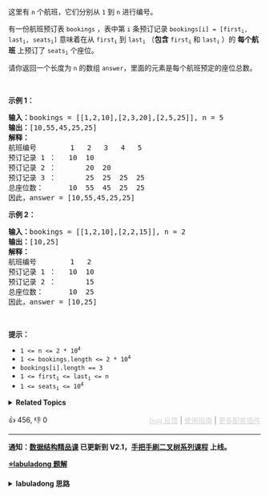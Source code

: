 <p>这里有&nbsp;<code>n</code>&nbsp;个航班，它们分别从 <code>1</code> 到 <code>n</code> 进行编号。</p>

<p>有一份航班预订表&nbsp;<code>bookings</code> ，表中第&nbsp;<code>i</code>&nbsp;条预订记录&nbsp;<code>bookings[i] = [first<sub>i</sub>, last<sub>i</sub>, seats<sub>i</sub>]</code>&nbsp;意味着在从 <code>first<sub>i</sub></code>&nbsp;到 <code>last<sub>i</sub></code> （<strong>包含</strong> <code>first<sub>i</sub></code> 和 <code>last<sub>i</sub></code> ）的 <strong>每个航班</strong> 上预订了 <code>seats<sub>i</sub></code>&nbsp;个座位。</p>

<p>请你返回一个长度为 <code>n</code> 的数组&nbsp;<code>answer</code>，里面的元素是每个航班预定的座位总数。</p>

<p>&nbsp;</p>

<p><strong>示例 1：</strong></p>

<pre>
<strong>输入：</strong>bookings = [[1,2,10],[2,3,20],[2,5,25]], n = 5
<strong>输出：</strong>[10,55,45,25,25]
<strong>解释：</strong>
航班编号        1   2   3   4   5
预订记录 1 ：   10  10
预订记录 2 ：       20  20
预订记录 3 ：       25  25  25  25
总座位数：      10  55  45  25  25
因此，answer = [10,55,45,25,25]
</pre>

<p><strong>示例 2：</strong></p>

<pre>
<strong>输入：</strong>bookings = [[1,2,10],[2,2,15]], n = 2
<strong>输出：</strong>[10,25]
<strong>解释：</strong>
航班编号        1   2
预订记录 1 ：   10  10
预订记录 2 ：       15
总座位数：      10  25
因此，answer = [10,25]
</pre>

<p>&nbsp;</p>

<p><strong>提示：</strong></p>

<ul> 
 <li><code>1 &lt;= n &lt;= 2 * 10<sup>4</sup></code></li> 
 <li><code>1 &lt;= bookings.length &lt;= 2 * 10<sup>4</sup></code></li> 
 <li><code>bookings[i].length == 3</code></li> 
 <li><code>1 &lt;= first<sub>i</sub> &lt;= last<sub>i</sub> &lt;= n</code></li> 
 <li><code>1 &lt;= seats<sub>i</sub> &lt;= 10<sup>4</sup></code></li> 
</ul>

<details><summary><strong>Related Topics</strong></summary>数组 | 前缀和</details><br>

<div>👍 456, 👎 0<span style='float: right;'><span style='color: gray;'><a href='https://github.com/labuladong/fucking-algorithm/discussions/939' target='_blank' style='color: lightgray;text-decoration: underline;'>bug 反馈</a> | <a href='https://labuladong.gitee.io/article/fname.html?fname=jb插件简介' target='_blank' style='color: lightgray;text-decoration: underline;'>使用指南</a> | <a href='https://labuladong.github.io/algo/images/others/%E5%85%A8%E5%AE%B6%E6%A1%B6.jpg' target='_blank' style='color: lightgray;text-decoration: underline;'>更多配套插件</a></span></span></div>

<div id="labuladong"><hr>

**通知：[数据结构精品课](https://aep.h5.xeknow.com/s/1XJHEO) 已更新到 V2.1，[手把手刷二叉树系列课程](https://aep.xet.tech/s/3YGcq3) 上线。**



<p><strong><a href="https://labuladong.github.io/article/slug.html?slug=corporate-flight-bookings" target="_blank">⭐️labuladong 题解</a></strong></p>
<details><summary><strong>labuladong 思路</strong></summary>

## 基本思路

这题考察差分数组技巧，差分数组技巧适用于频繁对数组区间进行增减的场景。

核心原理：

1、构造差分数组：

```java
int[] diff = new int[nums.length];
// 构造差分数组
diff[0] = nums[0];
for (int i = 1; i < nums.length; i++) {
    diff[i] = nums[i] - nums[i - 1];
}
```

![](https://labuladong.github.io/pictures/差分数组/2.jpeg)

2、还原原始数组：

```java
int[] res = new int[diff.length];
// 根据差分数组构造结果数组
res[0] = diff[0];
for (int i = 1; i < diff.length; i++) {
    res[i] = res[i - 1] + diff[i];
}
```

2、进行区间增减，如果你想对区间 `nums[i..j]` 的元素全部加 3，那么只需要让 `diff[i] += 3`，然后再让 `diff[j+1] -= 3` 即可：

![](https://labuladong.github.io/pictures/差分数组/3.jpeg)

本题就相当于给你输入一个长度为 `n` 的数组 `nums`，其中所有元素都是 0，然后让你进行一系列区间加减操作，可以套用差分数组技巧。

**详细题解：[小而美的算法技巧：差分数组](https://labuladong.github.io/article/fname.html?fname=差分技巧)**

**标签：差分数组，[数组](https://mp.weixin.qq.com/mp/appmsgalbum?__biz=MzAxODQxMDM0Mw==&action=getalbum&album_id=2120601117519675393)**

## 解法代码

提示：🟢 标记的是我写的解法代码，🤖 标记的是 chatGPT 翻译的多语言解法代码。如有错误，可以 [点这里](https://github.com/labuladong/fucking-algorithm/issues/1113) 反馈和修正。

<div class="tab-panel"><div class="tab-nav">
<button data-tab-item="cpp" class="tab-nav-button btn " data-tab-group="default" onclick="switchTab(this)">cpp🤖</button>

<button data-tab-item="python" class="tab-nav-button btn " data-tab-group="default" onclick="switchTab(this)">python🤖</button>

<button data-tab-item="java" class="tab-nav-button btn active" data-tab-group="default" onclick="switchTab(this)">java🟢</button>

<button data-tab-item="go" class="tab-nav-button btn " data-tab-group="default" onclick="switchTab(this)">go🤖</button>

<button data-tab-item="javascript" class="tab-nav-button btn " data-tab-group="default" onclick="switchTab(this)">javascript🤖</button>
</div><div class="tab-content">
<div data-tab-item="cpp" class="tab-item " data-tab-group="default"><div class="highlight">

```cpp
// 注意：cpp 代码由 chatGPT🤖 根据我的 java 代码翻译，旨在帮助不同背景的读者理解算法逻辑。
// 本代码已经通过力扣的测试用例，应该可直接成功提交。

class Solution {
public:
    vector<int> corpFlightBookings(vector<vector<int>>& bookings, int n) {
        // nums 初始化为全 0
        vector<int> nums(n);
        // 构造差分解法
        Difference df(nums);

        for (auto& booking : bookings) {
            // 注意转成数组索引要减一哦
            int i = booking[0] - 1;
            int j = booking[1] - 1;
            int val = booking[2];
            // 对区间 nums[i..j] 增加 val
            df.increment(i, j, val);
        }
        // 返回最终的结果数组
        return df.result();
    }

private:
    class Difference {
        // 差分数组
        vector<int> diff;

    public:
        Difference(vector<int>& nums) {
            assert(nums.size() > 0);
            diff = vector<int>(nums.size());
            // 构造差分数组
            diff[0] = nums[0];
            for (int i = 1; i < nums.size(); i++) {
                diff[i] = nums[i] - nums[i - 1];
            }
        }

        /* 给闭区间 [i, j] 增加 val（可以是负数）*/
        void increment(int i, int j, int val) {
            diff[i] += val;
            if (j + 1 < diff.size()) {
                diff[j + 1] -= val;
            }
        }

        vector<int> result() {
            vector<int> res(diff.size());
            // 根据差分数组构造结果数组
            res[0] = diff[0];
            for (int i = 1; i < diff.size(); i++) {
                res[i] = res[i - 1] + diff[i];
            }
            return res;
        }
    };
};
```

</div></div>

<div data-tab-item="python" class="tab-item " data-tab-group="default"><div class="highlight">

```python
# 注意：python 代码由 chatGPT🤖 根据我的 java 代码翻译，旨在帮助不同背景的读者理解算法逻辑。
# 本代码还未经过力扣测试，仅供参考，如有疑惑，可以参照我写的 java 代码对比查看。

class Solution:
    def corpFlightBookings(self, bookings: List[List[int]], n: int) -> List[int]:
        # nums 初始化为全 0
        nums = [0] * n
        # 构造差分解法
        df = Difference(nums)

        for booking in bookings:
            # 注意转成数组索引要减一哦
            i, j, val = booking[0] - 1, booking[1] - 1, booking[2]
            # 对区间 nums[i..j] 增加 val
            df.increment(i, j, val)
        # 返回最终的结果数组
        return df.result()

    class Difference:
        # 差分数组
        def __init__(self, nums: List[int]):
            assert len(nums) > 0
            self.diff = [0] * len(nums)
            # 构造差分数组
            self.diff[0] = nums[0]
            for i in range(1, len(nums)):
                self.diff[i] = nums[i] - nums[i - 1]

        # 给闭区间 [i, j] 增加 val（可以是负数）
        def increment(self, i: int, j: int, val: int) -> None:
            self.diff[i] += val
            if j + 1 < len(self.diff):
                self.diff[j + 1] -= val

        def result(self) -> List[int]:
            res = [0] * len(self.diff)
            # 根据差分数组构造结果数组
            res[0] = self.diff[0]
            for i in range(1, len(self.diff)):
                res[i] = res[i - 1] + self.diff[i]
            return res
```

</div></div>

<div data-tab-item="java" class="tab-item active" data-tab-group="default"><div class="highlight">

```java
class Solution {
    public int[] corpFlightBookings(int[][] bookings, int n) {
        // nums 初始化为全 0
        int[] nums = new int[n];
        // 构造差分解法
        Difference df = new Difference(nums);

        for (int[] booking : bookings) {
            // 注意转成数组索引要减一哦
            int i = booking[0] - 1;
            int j = booking[1] - 1;
            int val = booking[2];
            // 对区间 nums[i..j] 增加 val
            df.increment(i, j, val);
        }
        // 返回最终的结果数组
        return df.result();
    }

    class Difference {
        // 差分数组
        private int[] diff;

        public Difference(int[] nums) {
            assert nums.length > 0;
            diff = new int[nums.length];
            // 构造差分数组
            diff[0] = nums[0];
            for (int i = 1; i < nums.length; i++) {
                diff[i] = nums[i] - nums[i - 1];
            }
        }

        /* 给闭区间 [i, j] 增加 val（可以是负数）*/
        public void increment(int i, int j, int val) {
            diff[i] += val;
            if (j + 1 < diff.length) {
                diff[j + 1] -= val;
            }
        }

        public int[] result() {
            int[] res = new int[diff.length];
            // 根据差分数组构造结果数组
            res[0] = diff[0];
            for (int i = 1; i < diff.length; i++) {
                res[i] = res[i - 1] + diff[i];
            }
            return res;
        }
    }

}
```

</div></div>

<div data-tab-item="go" class="tab-item " data-tab-group="default"><div class="highlight">

```go
// 注意：go 代码由 chatGPT🤖 根据我的 java 代码翻译，旨在帮助不同背景的读者理解算法逻辑。
// 本代码已经通过力扣的测试用例，应该可直接成功提交。

func corpFlightBookings(bookings [][]int, n int) []int {
    // nums 初始化为全 0
    nums := make([]int, n)
    // 构造差分解法
    df := Difference{nums}

    for _, booking := range bookings {
        // 注意转成数组索引要减一哦
        i := booking[0] - 1
        j := booking[1] - 1
        val := booking[2]
        // 对区间 nums[i..j] 增加 val
        df.increment(i, j, val)
    }
    // 返回最终的结果数组
    return df.result()
}

type Difference struct {
    // 差分数组
    diff []int
}

func (df *Difference) increment(i, j, val int) {
    df.diff[i] += val
    if j+1 < len(df.diff) {
        df.diff[j+1] -= val
    }
}

func (df *Difference) result() []int {
    res := make([]int, len(df.diff))
    // 根据差分数组构造结果数组
    res[0] = df.diff[0]
    for i := 1; i < len(df.diff); i++ {
        res[i] = res[i-1] + df.diff[i]
    }
    return res
}
```

</div></div>

<div data-tab-item="javascript" class="tab-item " data-tab-group="default"><div class="highlight">

```javascript
// 注意：javascript 代码由 chatGPT🤖 根据我的 java 代码翻译，旨在帮助不同背景的读者理解算法逻辑。
// 本代码已经通过力扣的测试用例，应该可直接成功提交。

var corpFlightBookings = function(bookings, n) {
    // nums 初始化为全 0
    let nums = new Array(n).fill(0);
    // 构造差分解法
    let df = new Difference(nums);

    for (let booking of bookings) {
        // 注意转成数组索引要减一哦
        let i = booking[0] - 1;
        let j = booking[1] - 1;
        let val = booking[2];
        // 对区间 nums[i..j] 增加 val
        df.increment(i, j, val);
    }
    // 返回最终的结果数组
    return df.result();
}

class Difference {
    // 差分数组
    constructor(nums) {
        if (nums.length <= 0) {
            throw new Error('nums array should not be empty');
        }
        this.diff = new Array(nums.length).fill(0);
        // 构造差分数组
        this.diff[0] = nums[0];
        for (let i = 1; i < nums.length; i++) {
            this.diff[i] = nums[i] - nums[i - 1];
        }
    }

    /* 给闭区间 [i, j] 增加 val（可以是负数）*/
    increment(i, j, val) {
        this.diff[i] += val;
        if (j + 1 < this.diff.length) {
            this.diff[j + 1] -= val;
        }
    }

    result() {
        let res = new Array(this.diff.length).fill(0);
        // 根据差分数组构造结果数组
        res[0] = this.diff[0];
        for (let i = 1; i < this.diff.length; i++) {
            res[i] = res[i - 1] + this.diff[i];
        }
        return res;
    }
}
```

</div></div>
</div></div>

**类似题目**：
  - [1094. 拼车 🟠](/problems/car-pooling)
  - [370. 区间加法 🟠](/problems/range-addition)

</details>
</div>







